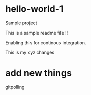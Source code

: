 # hello-world-1
Sample project

This is a sample readme file !!

Enabling this for continous integration.

This is my xyz changes

# add new things 
gitpolling
